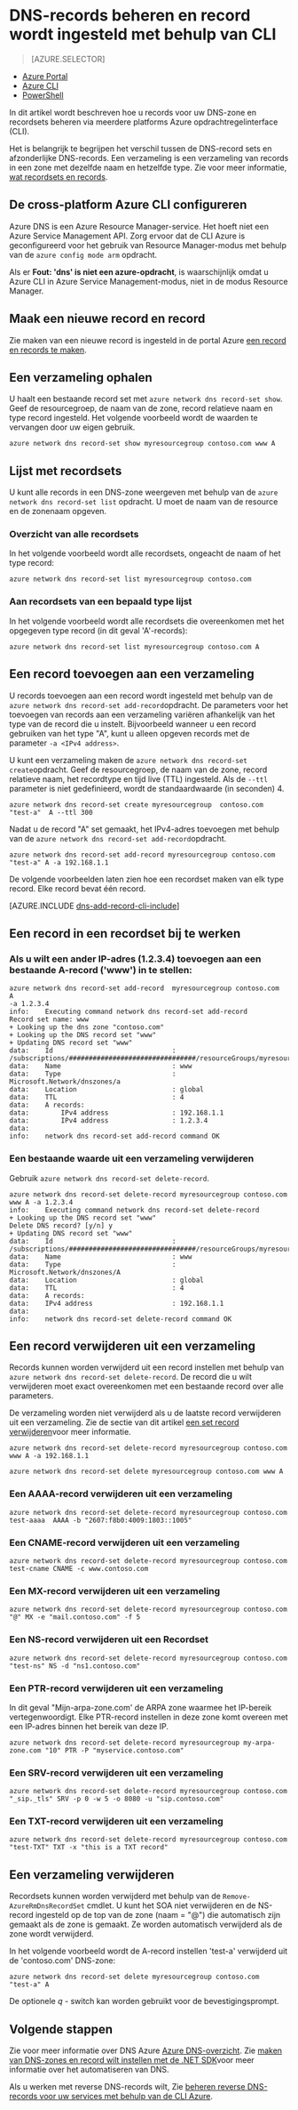 <properties
   pageTitle="Beheren van DNS-record sets en records op Azure DNS met behulp van de CLI Azure | Microsoft Azure"
   description="Records op Azure DNS en DNS-record sets beheren wanneer uw Azure DNS-domein hosting. Alle CLI-opdrachten voor bewerkingen op records en recordsets."
   services="dns"
   documentationCenter="na"
   authors="jtuliani"
   manager="carmonm"
   editor=""/>

<tags
   ms.service="dns"
   ms.devlang="na"
   ms.topic="article"
   ms.tgt_pltfrm="na"
   ms.workload="infrastructure-services"
   ms.date="09/22/2016"
   ms.author="jtuliani"/>

# <a name="manage-dns-records-and-record-sets-by-using-cli"></a>DNS-records beheren en record wordt ingesteld met behulp van CLI


> [AZURE.SELECTOR]
- [Azure Portal](dns-operations-recordsets-portal.md)
- [Azure CLI](dns-operations-recordsets-cli.md)
- [PowerShell](dns-operations-recordsets.md)


In dit artikel wordt beschreven hoe u records voor uw DNS-zone en recordsets beheren via meerdere platforms Azure opdrachtregelinterface (CLI).

Het is belangrijk te begrijpen het verschil tussen de DNS-record sets en afzonderlijke DNS-records. Een verzameling is een verzameling van records in een zone met dezelfde naam en hetzelfde type. Zie voor meer informatie, [wat recordsets en records](dns-getstarted-create-recordset-cli.md).


## <a name="configure-the-cross-platform-azure-cli"></a>De cross-platform Azure CLI configureren

Azure DNS is een Azure Resource Manager-service. Het hoeft niet een Azure Service Management API. Zorg ervoor dat de CLI Azure is geconfigureerd voor het gebruik van Resource Manager-modus met behulp van de `azure config mode arm` opdracht.

Als er **Fout: 'dns' is niet een azure-opdracht**, is waarschijnlijk omdat u Azure CLI in Azure Service Management-modus, niet in de modus Resource Manager.

## <a name="create-a-new-record-set-and-record"></a>Maak een nieuwe record en record

Zie maken van een nieuwe record is ingesteld in de portal Azure [een record en records te maken](dns-getstarted-create-recordset-cli.md).


## <a name="retrieve-a-record-set"></a>Een verzameling ophalen

U haalt een bestaande record set met `azure network dns record-set show`. Geef de resourcegroep, de naam van de zone, record relatieve naam en type record ingesteld. Het volgende voorbeeld wordt de waarden te vervangen door uw eigen gebruik.

    azure network dns record-set show myresourcegroup contoso.com www A


## <a name="list-record-sets"></a>Lijst met recordsets

U kunt alle records in een DNS-zone weergeven met behulp van de `azure network dns record-set list` opdracht. U moet de naam van de resource en de zonenaam opgeven.

### <a name="to-list-all-record-sets"></a>Overzicht van alle recordsets

In het volgende voorbeeld wordt alle recordsets, ongeacht de naam of het type record:

    azure network dns record-set list myresourcegroup contoso.com

### <a name="to-list-record-sets-of-a-given-type"></a>Aan recordsets van een bepaald type lijst

In het volgende voorbeeld wordt alle recordsets die overeenkomen met het opgegeven type record (in dit geval 'A'-records):

    azure network dns record-set list myresourcegroup contoso.com A


## <a name="add-a-record-to-a-record-set"></a>Een record toevoegen aan een verzameling

U records toevoegen aan een record wordt ingesteld met behulp van de `azure network dns record-set add-record`opdracht. De parameters voor het toevoegen van records aan een verzameling variëren afhankelijk van het type van de record die u instelt. Bijvoorbeeld wanneer u een record gebruiken van het type "A", kunt u alleen opgeven records met de parameter `-a <IPv4 address>`.

U kunt een verzameling maken de `azure network dns record-set create`opdracht. Geef de resourcegroep, de naam van de zone, record relatieve naam, het recordtype en tijd live (TTL) ingesteld. Als de `--ttl` parameter is niet gedefinieerd, wordt de standaardwaarde (in seconden) 4.

    azure network dns record-set create myresourcegroup  contoso.com "test-a"  A --ttl 300


Nadat u de record "A" set gemaakt, het IPv4-adres toevoegen met behulp van de `azure network dns record-set add-record`opdracht.

    azure network dns record-set add-record myresourcegroup contoso.com "test-a" A -a 192.168.1.1


De volgende voorbeelden laten zien hoe een recordset maken van elk type record. Elke record bevat één record.

[AZURE.INCLUDE [dns-add-record-cli-include](../../includes/dns-add-record-cli-include.md)]


## <a name="update-a-record-in-a-record-set"></a>Een record in een recordset bij te werken

### <a name="to-add-another-ip-address-1234-to-an-existing-a-record-set-www"></a>Als u wilt een ander IP-adres (1.2.3.4) toevoegen aan een bestaande A-record ('www') in te stellen:

    azure network dns record-set add-record  myresourcegroup contoso.com  A
    -a 1.2.3.4
    info:    Executing command network dns record-set add-record
    Record set name: www
    + Looking up the dns zone "contoso.com"
    + Looking up the DNS record set "www"
    + Updating DNS record set "www"
    data:    Id                              : /subscriptions/################################/resourceGroups/myresourcegroup/providers/Microsoft.Network/dnszones/contoso.com/a/www
    data:    Name                            : www
    data:    Type                            : Microsoft.Network/dnszones/a
    data:    Location                        : global
    data:    TTL                             : 4
    data:    A records:
    data:        IPv4 address                : 192.168.1.1
    data:        IPv4 address                : 1.2.3.4
    data:
    info:    network dns record-set add-record command OK

### <a name="to-remove-an-existing-value-from-a-record-set"></a>Een bestaande waarde uit een verzameling verwijderen
Gebruik `azure network dns record-set delete-record`.

    azure network dns record-set delete-record myresourcegroup contoso.com www A -a 1.2.3.4
    info:    Executing command network dns record-set delete-record
    + Looking up the DNS record set "www"
    Delete DNS record? [y/n] y
    + Updating DNS record set "www"
    data:    Id                              : /subscriptions/################################/resourceGroups/myresourcegroup/providers/Microsoft.Network/dnszones/contoso.com/A/www
    data:    Name                            : www
    data:    Type                            : Microsoft.Network/dnszones/A
    data:    Location                        : global
    data:    TTL                             : 4
    data:    A records:
    data:    IPv4 address                    : 192.168.1.1
    data:
    info:    network dns record-set delete-record command OK



## <a name="remove-a-record-from-a-record-set"></a>Een record verwijderen uit een verzameling

Records kunnen worden verwijderd uit een record instellen met behulp van `azure network dns record-set delete-record`. De record die u wilt verwijderen moet exact overeenkomen met een bestaande record over alle parameters.

De verzameling worden niet verwijderd als u de laatste record verwijderen uit een verzameling. Zie de sectie van dit artikel [een set record verwijderen](#delete)voor meer informatie.

    azure network dns record-set delete-record myresourcegroup contoso.com www A -a 192.168.1.1

    azure network dns record-set delete myresourcegroup contoso.com www A

### <a name="remove-an-aaaa-record-from-a-record-set"></a>Een AAAA-record verwijderen uit een verzameling

    azure network dns record-set delete-record myresourcegroup contoso.com test-aaaa  AAAA -b "2607:f8b0:4009:1803::1005"

### <a name="remove-a-cname-record-from-a-record-set"></a>Een CNAME-record verwijderen uit een verzameling

    azure network dns record-set delete-record myresourcegroup contoso.com test-cname CNAME -c www.contoso.com


### <a name="remove-an-mx-record-from-a-record-set"></a>Een MX-record verwijderen uit een verzameling

    azure network dns record-set delete-record myresourcegroup contoso.com "@" MX -e "mail.contoso.com" -f 5

### <a name="remove-an-ns-record-from-record-set"></a>Een NS-record verwijderen uit een Recordset

    azure network dns record-set delete-record myresourcegroup contoso.com  "test-ns" NS -d "ns1.contoso.com"

### <a name="remove-a-ptr-record-from-a-record-set"></a>Een PTR-record verwijderen uit een verzameling
In dit geval "Mijn-arpa-zone.com' de ARPA zone waarmee het IP-bereik vertegenwoordigt.  Elke PTR-record instellen in deze zone komt overeen met een IP-adres binnen het bereik van deze IP.

    azure network dns record-set delete-record myresourcegroup my-arpa-zone.com "10" PTR -P "myservice.contoso.com"

### <a name="remove-an-srv-record-from-a-record-set"></a>Een SRV-record verwijderen uit een verzameling

    azure network dns record-set delete-record myresourcegroup contoso.com  "_sip._tls" SRV -p 0 -w 5 -o 8080 -u "sip.contoso.com"

### <a name="remove-a-txt-record-from-a-record-set"></a>Een TXT-record verwijderen uit een verzameling

    azure network dns record-set delete-record myresourcegroup contoso.com  "test-TXT" TXT -x "this is a TXT record"

## <a name="delete"></a>Een verzameling verwijderen

Recordsets kunnen worden verwijderd met behulp van de `Remove-AzureRmDnsRecordSet` cmdlet. U kunt het SOA niet verwijderen en de NS-record ingesteld op de top van de zone (naam = "@") die automatisch zijn gemaakt als de zone is gemaakt. Ze worden automatisch verwijderd als de zone wordt verwijderd.

In het volgende voorbeeld wordt de A-record instellen 'test-a' verwijderd uit de 'contoso.com' DNS-zone:

    azure network dns record-set delete myresourcegroup contoso.com  "test-a" A

De optionele *q -* switch kan worden gebruikt voor de bevestigingsprompt.


## <a name="next-steps"></a>Volgende stappen

Zie voor meer informatie over DNS Azure [Azure DNS-overzicht](dns-overview.md). Zie [maken van DNS-zones en record wilt instellen met de .NET SDK](dns-sdk.md)voor meer informatie over het automatiseren van DNS.

Als u werken met reverse DNS-records wilt, Zie [beheren reverse DNS-records voor uw services met behulp van de CLI Azure](dns-reverse-dns-record-operations-cli.md).
